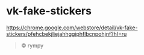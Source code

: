 # vk-fake-stickers

https://chrome.google.com/webstore/detail/vk-fake-stickers/pfehcbekjliejahhggiphflbcnpohjnf?hl=ru

> © rympy
